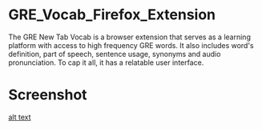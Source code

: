 # GRE_Vocab_Firefox_Extension

The GRE New Tab Vocab is a browser extension that serves as a learning platform with access to high frequency GRE words. It also includes word's definition, part of speech, sentence usage, synonyms and audio pronunciation. To cap it all, it has a relatable user interface.

# Screenshot

[alt text](https://github.com/mikuns/GRE_Vocab_Firefox_Extension/blob/master/gre_voc.PNG)
